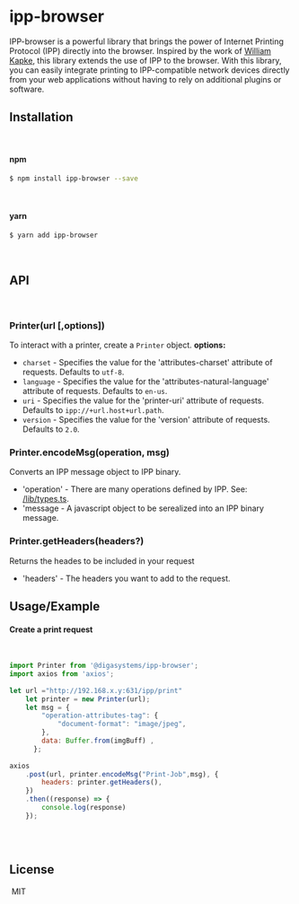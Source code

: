 # ipp-browser
IPP-browser is a powerful library that brings the power of Internet Printing Protocol (IPP) directly into the browser.
Inspired by the work of [William Kapke](https:///github.com/williamkapke/ipp), this library extends the use of IPP to the browser.
With this library, you can easily integrate printing to IPP-compatible network devices directly from your web applications without having to rely on additional plugins or software.
## Installation
​
#### npm
```sh
$ npm install ipp-browser --save
```
​
#### yarn
```sh
$ yarn add ipp-browser
```
​
## API
​
​
### Printer(url [,options])
To interact with a printer, create a `Printer` object.
​
**options:**
* `charset` - Specifies the value for the 'attributes-charset' attribute of requests. Defaults to `utf-8`.
* `language` - Specifies the value for the 'attributes-natural-language' attribute of requests. Defaults to `en-us`.
* `uri` - Specifies the value for the 'printer-uri' attribute of requests. Defaults to `ipp://+url.host+url.path`.
* `version` - Specifies the value for the 'version' attribute of requests. Defaults to `2.0`.
​
​
### Printer.encodeMsg(operation, msg)
Converts an IPP message object to IPP binary.
​
* 'operation' - There are many operations defined by IPP. See: [/lib/types.ts](https://github.com/digasystems/ipp-browser/blob/main/lib/types.ts#L1).
* 'message - A javascript object to be serealized into an IPP binary message.
​
​
### Printer.getHeaders(headers?)
Returns the heades to be included in your request
​
* 'headers' - The headers you want to add to the request.
​
​
## Usage/Example
#### Create a print request
​
```javascript
import Printer from '@digasystems/ipp-browser';
import axios from 'axios';
​
let url ="http://192.168.x.y:631/ipp/print"
    let printer = new Printer(url);
    let msg = {
        "operation-attributes-tag": {
            "document-format": "image/jpeg",
        },
        data: Buffer.from(imgBuff) , 
      };
​
axios
    .post(url, printer.encodeMsg("Print-Job",msg), {
        headers: printer.getHeaders(),
    })
    .then((response) => {
        console.log(response)
    });
​
```
​
## License
​
MIT